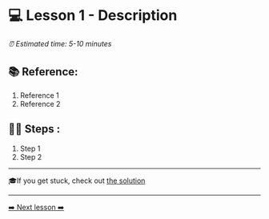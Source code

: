 # 💻 Lesson 1 - Description

###### ⏰ Estimated time: 5-10 minutes

## 📚 Reference:

1. Reference 1 
2. Reference 2

## 🏋️‍♀️ Steps :

1. Step 1
2. Step 2

---

🎓If you get stuck, check out [the solution](SOLUTION.md)

---

[➡️ Next lesson ➡️](../lesson1/LESSON.md)
